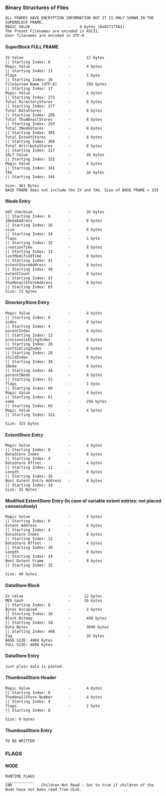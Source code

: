 ### Binary Structures of Files
    ALL FRAMES HAVE ENCRYPTION INFORMATION BUT IT IS ONLY SHOWN IN THE SUPERBLOCK FRAME.
    MAGIC_VALUE                 -    4 bytes (0x61717561)
    The Preset Filenames are encoded in ASCII.
    User filenames are encoded in UTF-8

#### SuperBlock FULL FRAME
    IV Value                    -       12 bytes                                || Starting Index: 0
    Magic Value                 -       4 bytes                                 || Starting Index: 12
    Flags                       -       1 byte                                  || Starting Index: 16
    FileSystem Name (UTF-8)     -       256 bytes                               || Starting Index: 17
    Magic Value                 -       4 bytes                                 || Starting Index: 273
    Total DirectoryStores       -       8 bytes                                 || Starting Index: 277
    Total DataStores            -       8 bytes                                 || Starting Index: 285     
    Total ThumbnailStores       -       8 bytes                                 || Starting Index: 293
    Total INodeStores           -       8 bytes                                 || Starting Index: 301
    Total ExtentStores          -       8 bytes                                 || Starting Index: 309
    Total AttributeStores       -       8 bytes                                 || Starting Index: 317
    SALT Value                  -       16 bytes                                || Starting Index: 325
    Magic Value                 -       4 bytes                                 || Starting Index: 341
    TAG                         -       16 bytes                                || Starting Index: 345
    
    Size: 361 Bytes
    BASE FRAME does not include the IV and TAG. Size of BASE FRAME = 333
    
#### INode Entry
    md5 checksum                -       16 bytes                                || Starting Index: 0
    iNodeAddress                -       8 bytes                                 || Starting Index: 16
    size                        -       8 bytes                                 || Starting Index: 24
    flags                       -       1 byte                                  || Starting Index: 32
    creationTime                -       8 bytes                                 || Starting Index: 33
    lastModifiedTime            -       8 bytes                                 || Starting Index: 41
    extentStoreAddress          -       8 bytes                                 || Starting Index: 49
    extentCount                 -       8 bytes                                 || Starting Index: 57
    thumbnailStoreAddress       -       8 bytes                                 || Starting Index: 65
    Size: 73 bytes



#### DirectoryStore Entry
    Magic Value                 -       4 bytes                                 || Starting Index: 0
    index                       -       8 bytes                                 || Starting Index: 4
    parentIndex                 -       8 bytes                                 || Starting Index: 12
    previousSiblingIndex        -       8 bytes                                 || Starting Index: 20
    nextSiblingIndex            -       8 bytes                                 || Starting Index: 28
    childIndex                  -       8 bytes                                 || Starting Index: 36
    iNode                       -       8 bytes                                 || Starting Index: 44
    parentINode                 -       8 bytes                                 || Starting Index: 52
    flags                       -       1 byte                                  || Starting Index: 60
    Magic Value                 -       4 bytes                                 || Starting Index: 61
    name                        -       256 bytes                               || Starting Index: 65
    Magic Value                 -       4 bytes                                 || Starting Index: 321

    Size: 325 bytes

#### ExtentStore Entry
    Magic Value                 -       4 bytes                                 || Starting Index: 0
    DataStore Index             -       8 bytes                                 || Starting Index: 4
    DataStore Offset            -       4 bytes                                 || Starting Index: 12
    Length                      -       8 bytes                                 || Starting Index: 16 
    Next Extent Entry Address   -       8 bytes                                 || Starting Index: 24
    Size: 32 Bytes

#### Modified ExtentStore Entry (In case of variable extent entries: not placed consecutively)
    Magic Value                 -       4 bytes                                 || Starting Index: 0
    Extent Address              -       8 bytes                                 || Starting Index: 4
    DataStore Index             -       8 bytes                                 || Starting Index: 12
    DataStore Offset            -       4 bytes                                 || Starting Index: 20
    Length                      -       8 bytes                                 || Starting Index: 24
    Next Extent Frame           -       8 bytes                                 || Starting Index: 32

    Size: 40 bytes
    

#### DataStore Block
    IV Value                    -      12 bytes                                 
    MD5 hash                    -      16 bytes                                 || Starting Index: 0
    Bytes Occupied              -       2 bytes                                 || Starting Index: 16
    Block Bitmap                -       450 bytes                               || Starting Index: 18
    Data Bytes                  -       3600 bytes                              || Starting Index: 468
    Tag                         -       16 bytes
    BASE SIZE: 4068 bytes
    FULL SIZE: 4096 bytes

#### DataStore Entry
    Just plain data is pasted.

#### ThumbnailStore Header
    Magic Value                 -       4 bytes                                 || Starting Index: 0
    ThumbnailStore Number       -       4 bytes                                 || Starting Index: 4
    flags                       -       1 byte                                  || Starting Index: 8
    
    Size: 9 bytes

#### ThumbnailStore Entry
    TO BE WRITTEN

### FLAGS

#### NODE
    RUNTIME_FLAGS
    _____________
    CNR     -       Children Not Read : Set to true if children of the Node have not been read from disk.